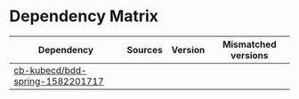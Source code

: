 # Dependency Matrix

Dependency | Sources | Version | Mismatched versions
---------- | ------- | ------- | -------------------
[cb-kubecd/bdd-spring-1582201717](https://github.com/cb-kubecd/bdd-spring-1582201717.git) |  | []() | 
